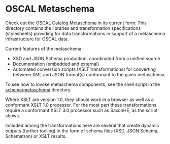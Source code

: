 # OSCAL Metaschema

Check out the [OSCAL Catalog Metaschema](../../schema/metaschema/oscal-catalog-metaschema.xml) in its current form. This directory contains the libraries and transformation specifications (stylesheets) providing for data transformations in support of a metaschema infrastructure for OSCAL data.

Current features of the metaschema:

* XSD and JSON Schema production, coordinated from a unified source
* Documentation (embedded and external)
* Automated conversion scripts (XSLT transformations) for converting between XML and JSON format(s) conformant to the given metaschema

To see how to invoke metaschema components, see the shell script in the [schema/metaschema](../../schema/metaschema) directory.

Where XSLT are version 1.0, they should work in a browser as well as a conformant XSLT 1.0 processor. For the most part these transformations require a conformant XSLT 3.0 processor such as SaxonHE, as the script shows.

Included among the transformations here are several that create dynamic outputs (further tooling) in the form of schema files (XSD, JSON Schema, Schematron) or XSLT results.
